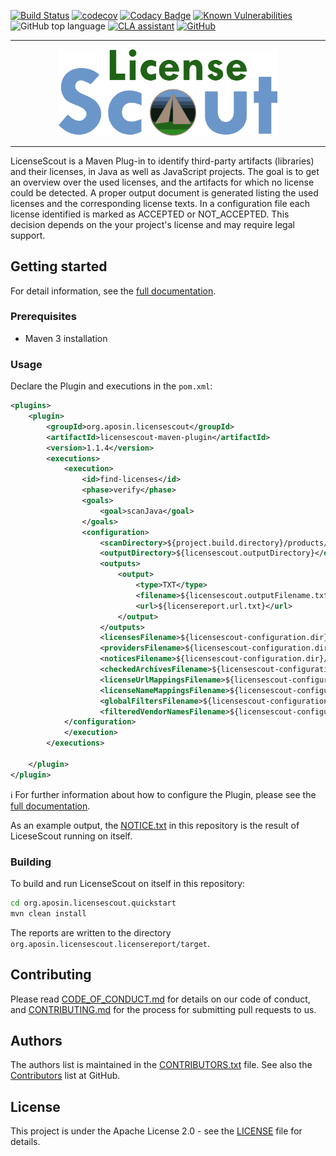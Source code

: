 [![Build Status](https://travis-ci.org/aposin/LicenseScout.svg?branch=master)](https://travis-ci.org/aposin/LicenseScout)
[![codecov](https://codecov.io/gh/aposin/LicenseScout/branch/master/graph/badge.svg)](https://codecov.io/gh/aposin/LicenseScout)
[![Codacy Badge](https://api.codacy.com/project/badge/Grade/68b073442bd540f4a0a0ca1b33e5181b)](https://www.codacy.com/app/aposin-bot/LicenseScout?utm_source=github.com&utm_medium=referral&utm_content=aposin/LicenseScout&utm_campaign=Badge_Grade)
[![Known Vulnerabilities](https://snyk.io/test/github/aposin/LicenseScout/badge.svg?targetFile=org.aposin.licensescout.core%2Fpom.xml)](https://snyk.io/test/github/aposin/LicenseScout?targetFile=org.aposin.licensescout.core%2Fpom.xml)
![GitHub top language](https://img.shields.io/github/languages/top/aposin/LicenseScout.svg)
[![CLA assistant](https://cla-assistant.io/readme/badge/aposin/LicenseScout)](https://cla-assistant.io/aposin/LicenseScout)
[![GitHub](https://img.shields.io/github/license/aposin/LicenseScout.svg)](https://github.com/aposin/LicenseScout/blob/master/LICENSE)

---

<p align="center">
<img src="org.aposin.licensescout.documentation/images/png/LS_logo_with_text_green.png" width="350">
</p>

---

LicenseScout is a Maven Plug-in to identify third-party artifacts (libraries) and their licenses, in Java as well as JavaScript projects.
The goal is to get an overview over the used licenses, and the artifacts for which no license could be detected. A proper output document is generated listing the used licenses and the corresponding license texts. In a configuration file each license identified is marked as ACCEPTED or NOT_ACCEPTED. This decision depends on the your project's license and may require legal support.


## Getting started

For detail information, see the [full documentation](org.aposin.licensescout.documentation/doc/documentation.adoc).

### Prerequisites

* Maven 3 installation

### Usage

Declare the Plugin and executions in the `pom.xml`:

```xml
<plugins>
    <plugin>
        <groupId>org.aposin.licensescout</groupId>
        <artifactId>licensescout-maven-plugin</artifactId>
        <version>1.1.4</version>
        <executions>
            <execution>
                <id>find-licenses</id>
                <phase>verify</phase>
                <goals>
                    <goal>scanJava</goal>
                </goals>
                <configuration>
                    <scanDirectory>${project.build.directory}/products/my.product/win32/win32/x86/plugins/</scanDirectory>
                    <outputDirectory>${licensescout.outputDirectory}</outputDirectory>
                    <outputs>
                        <output>
                            <type>TXT</type>
                            <filename>${licensescout.outputFilename.txt}</filename>
                            <url>${licensereport.url.txt}</url>
                        </output>
                    </outputs>
                    <licensesFilename>${licensescout-configuration.dir}/licenses.xml</licensesFilename>
                    <providersFilename>${licensescout-configuration.dir}/providers.xml</providersFilename>
                    <noticesFilename>${licensescout-configuration.dir}/notices.xml</noticesFilename>
                    <checkedArchivesFilename>${licensescout-configuration.dir}/checkedarchives.csv</checkedArchivesFilename>
                    <licenseUrlMappingsFilename>${licensescout-configuration.dir}/urlmappings.csv</licenseUrlMappingsFilename>
                    <licenseNameMappingsFilename>${licensescout-configuration.dir}/namemappings.csv</licenseNameMappingsFilename>
                    <globalFiltersFilename>${licensescout-configuration.dir}/globalfilters.csv</globalFiltersFilename>
                    <filteredVendorNamesFilename>${licensescout-configuration.dir}/filteredvendornames.csv</filteredVendorNamesFilename>
            </configuration>
            </execution>
        </executions>

    </plugin>
</plugin>
```

:information_source: For further information about how to configure the Plugin, please see the [full documentation](org.aposin.licensescout.core/doc/documentation.adoc).

As an example output, the [NOTICE.txt](NOTICE.txt) in this repository is the result of LiceseScout running on itself.

### Building

To build and run LicenseScout on itself in this repository:

```bash
cd org.aposin.licensescout.quickstart
mvn clean install
```

The reports are written to the directory `org.aposin.licensescout.licensereport/target`.

## Contributing

Please read [CODE_OF_CONDUCT.md](CODE_OF_CONDUCT.md) for details on our code of conduct, and [CONTRIBUTING.md](CONTRIBUTING.md) for the process for submitting pull requests to us.

## Authors

The authors list is maintained in the [CONTRIBUTORS.txt](CONTRIBUTORS.txt) file.
See also the [Contributors](https://github.com/aposin/LicenseScout/graphs/contributors) list at GitHub.

## License

This project is under the Apache License 2.0 - see the [LICENSE](LICENSE) file for details.  
